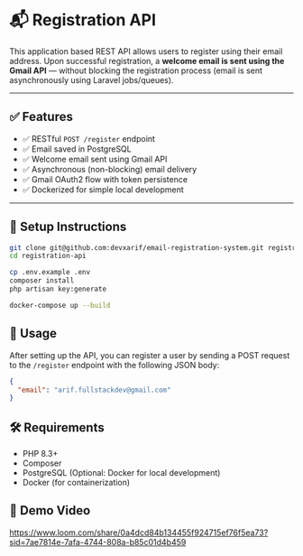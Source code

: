 # 📬 Registration API

This application based REST API allows users to register using their email address. Upon successful registration, a **welcome email is sent using the Gmail API** — without blocking the registration process (email is sent asynchronously using Laravel jobs/queues).

---

## ✅ Features

- ✅ RESTful `POST /register` endpoint
- ✅ Email saved in PostgreSQL
- ✅ Welcome email sent using Gmail API
- ✅ Asynchronous (non-blocking) email delivery
- ✅ Gmail OAuth2 flow with token persistence
- ✅ Dockerized for simple local development

---

## 🚀 Setup Instructions

```bash
git clone git@github.com:devxarif/email-registration-system.git registration-api
cd registration-api

cp .env.example .env
composer install
php artisan key:generate

docker-compose up --build
```

## 📧 Usage
After setting up the API, you can register a user by sending a POST request to the `/register` endpoint with the following JSON body:

```json
{
  "email": "arif.fullstackdev@gmail.com"
}
```

## 🛠️ Requirements
- PHP 8.3+
- Composer
- PostgreSQL (Optional: Docker for local development)
- Docker (for containerization)

## 🎥 Demo Video

https://www.loom.com/share/0a4dcd84b134455f924715ef76f5ea73?sid=7ae7814e-7afa-4744-808a-b85c01d4b459

